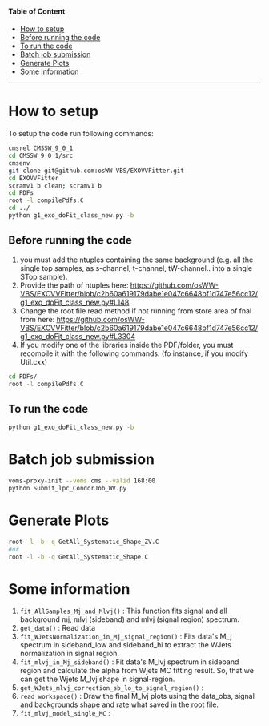 #### Table of Content

- [How to setup](#how-to-setup)
- [Before running the code](#before-running-the-code)
- [To run the code](#to-run-the-code)
- [Batch job submission](#batch-job-submission)
- [Generate Plots](#generate-plots)
- [Some information](#some-information)

---

# How to setup
To setup the code run following commands:
	
```bash
cmsrel CMSSW_9_0_1
cd CMSSW_9_0_1/src
cmsenv
git clone git@github.com:osWW-VBS/EXOVVFitter.git 
cd EXOVVFitter
scramv1 b clean; scramv1 b
cd PDFs
root -l compilePdfs.C
cd ../
python g1_exo_doFit_class_new.py -b
```

## Before running the code

1. you must add the ntuples containing the same background (e.g. all the single top samples, as s-channel, t-channel, tW-channel.. into a single STop sample). <!-- In order to do that, you can use the hadda_mu.sh and hadda_el.sh scripts contained in the repository used to produce the small ntuples at the step2: -->
2. Provide the path of ntuples here: https://github.com/osWW-VBS/EXOVVFitter/blob/c2b60a619179dabe1e047c6648bf1d747e56cc12/g1_exo_doFit_class_new.py#L148
3. Change the root file read method if not running from store area of fnal from here: https://github.com/osWW-VBS/EXOVVFitter/blob/c2b60a619179dabe1e047c6648bf1d747e56cc12/g1_exo_doFit_class_new.py#L3304
3. If you modify one of the libraries inside the PDF/folder, you must recompile it with the following commands: (fo instance, if you modify Util.cxx)

```bash
cd PDFs/
root -l compilePdfs.C
```


## To run the code

```bash
python g1_exo_doFit_class_new.py -b 
```
	
# Batch job submission

```bash
voms-proxy-init --voms cms --valid 168:00
python Submit_lpc_CondorJob_WV.py
```

# Generate Plots

``` bash
root -l -b -q GetAll_Systematic_Shape_ZV.C
#or
root -l -b -q GetAll_Systematic_Shape.C
```

# Some information

1. `fit_AllSamples_Mj_and_Mlvj()` : This function fits signal and all background mj, mlvj (sideband) and mlvj (signal region) spectrum.
2. `get_data()` : Read data
3. `fit_WJetsNormalization_in_Mj_signal_region()` : Fits data's M\_j spectrum in sideband_low and sideband_hi to extract the WJets normalization in signal region.
4. `fit_mlvj_in_Mj_sideband()` : Fit data's M_lvj spectrum in sideband region and calculate the alpha from Wjets MC fitting result. So, that we can get the Wjets M_lvj shape in signal-region.
5. `get_WJets_mlvj_correction_sb_lo_to_signal_region()` :
6. `read_workspace()` : Draw the final M_lvj plots using the data_obs, signal and backgrounds shape and rate what saved in the root file.
7. `fit_mlvj_model_single_MC` :
